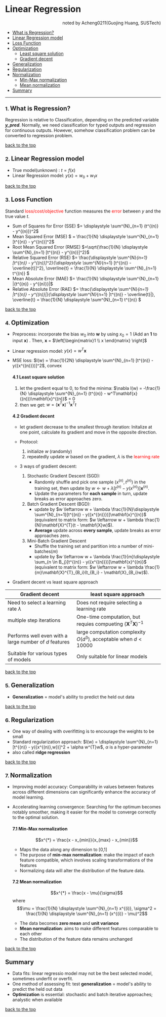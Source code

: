 # Linear Regression 
<div align="right">noted by Acheng0211(Guojing Huang, SUSTech)</div>

- [What is Regression?](#1-what-is-regression)
- [Linear Regression model](#2-linear-regression-model)
- [Loss Function](#3-loss-function)
- [Optimization](#4-optimization)
    - [Least square solution](#41-least-square-solution)
    - [Gradient decent](#42-gradient-decent)
- [Generalization](#5-generalization)
- [Regularization](#6-regularization)
- [Normalization](#7-normalization)
  - [Min-Max normalization](#71-min-max-normalization)
  - [Mean normalization](#72-mean-normalization)
- [Summary](#summary)
___


### **1.** <big>What is Regression?</big>

Regression is relative to Classification, depending on the predicted variable **_y_pred_**. Normally, we need classification for typed outputs and regression for continuous outputs. However, somehow classification problem can be converted to regression problem.

[back to the top](#linear-regression)

### **2.** <big>Linear Regression model</big>

- True model(unknown) : $t = f(x)$
- Linear Regression model: $y(x) = w_0 + w_1x$

[back to the top](#linear-regression)

### **3.** <big>Loss Function</big>
Standard <font color="red">loss/cost/objective</font> function measures the <font color="red">error</font> between _y_ and the true value _t_.

- Sum of Squares for Error (SSE) $= \displaystyle \sum^{N}_{n=1} (t^{(n)} - y^{(n)})^2$
- Mean Squared Error (MSE) $ = \frac{1}{N} \displaystyle \sum^{N}_{n=1} [t^{(n)} - y^{(n)}]^2$
- Root Mean Squared Error (RMSE) $=\sqrt{\frac{1}{N} \displaystyle \sum^{N}_{n=1} [t^{(n)} - y^{(n)}]^2}$
- Relative Squared Error (RSE) $= \frac{\displaystyle \sum^{N}_{n=1} [t^{(n)} - y^{(n)}]^2}{\displaystyle \sum^{N}_{n=1} [t^{(n)} - \overline{t}]^2}, \overline{t} = \frac{1}{N} \displaystyle \sum^{N}_{n=1} t^{(n)} $
- Mean Absolute Error (MAE) $= \frac{1}{N} \displaystyle \sum^{N}_{n=1} |{t^{(n)} - y^{(n)}}|$
- Relative Absolute Error (RAE) $= \frac{\displaystyle \sum^{N}_{n=1} |t^{(n)} - y^{(n)}|}{\displaystyle \sum^{N}_{n=1} |t^{(n)} - \overline{t}|}, \overline{t} = \frac{1}{N} \displaystyle \sum^{N}_{n=1} t^{(n)} $

[back to the top](#linear-regression)

### **4.** <big>Optimization</big>
- Preprocess: incorporate the bias $w_0$ into **w** by using $x_0=1$ (Add an **1** to input **x**) . Then, **x** = $\left[\begin{matrix}1 \\ x \end{matrix} \right]$
- Linear regression model: $y(x) = w^T\mathbf{x}$
- MSE loss: $l(w) = \frac{1}{2N} \displaystyle \sum^{N}_{n=1} [t^{(n)} - y({x^{(n)}})]^2$, convex

    <span id="41-least-square-solution"></span>
    #### 4.1 Least square solution
    1. let the gredient equal to 0, to find the minima: $\nabla l(w) = -\frac{1}{N} \displaystyle \sum^{N}_{n=1} (t^{(n)} - w^T\mathbf{x}{(n)})\mathbf{x}^{(n)}$ = 0
    2. then we get: $w = (\mathbf{x}^{T}\mathbf{x})^{-1}\mathbf{x}^{T}t$

    <span id="42-gradient-decent"></span>
    #### 4.2 Gradient decent
    - let gradient decrease to the smallest through iteration: Initalize at one point, calculate its gradient and move in the opposite direction. 

    - Protocol:
        1. initialize $w$ (randomly)
        2. repeatedly update $w$ based on the gradient, $\lambda$ is the <font color="red">learning rate</font>

    - 3 ways of gradient descent:
        1. Stochastic Gradient Descent (SGD): 
            - Randomly shuffle and pick one sample $(x^{(n)}, t^{(n)})$ in the training set, then update by $w \leftarrow w + \lambda[t^{(n)} - y({x^{(n)}})]\mathbf{x}^{(n)}$.
            - Update the parameters for **each sample** in turn, update breaks as error approaches zero.
        2. Batch Gradient Descent (BGD):
            - update by $w \leftarrow w + \lambda \frac{1}{N}\displaystyle \sum^{N}_{n=1}[t^{(n)} - y({x^{(n)}})]\mathbf{x}^{(n)}$ (equivalent to matrix form: $w \leftarrow w + \lambda \frac{1}{N}\mathbf{X}^{T}(t - \mathbf{X}w)$).
            - **Average** update across **every sample**, update breaks as error approaches zero.
        3. Mini-Batch Gradient Descent
            - Shuffle the training set and partition into a number of mini-batches($m$)
            - update by $w \leftarrow w + \lambda \frac{1}{m}\displaystyle \sum_{n \in B_j}[t^{(n)} - y({x^{(n)}})]\mathbf{x}^{(n)}$ (equivalent to matrix form: $w \leftarrow w + \lambda \frac{1}{m}\mathbf{X}^{T}_{B_i}(t_{B_i} - \mathbf{X}_{B_i}w)$).

- Gradient decent vs least square approach

|Gradient decent|least square approach|
|----|----|
|Need to select a learning rate $\lambda$|Does not require selecting a learning rate|
|multiple step iterations|One-time computation, but requies compueting $(\mathbf{X}^T\mathbf{X})^{-1}$|
|Performs well even with a large number of $d$ features|large computation complexity $O(d^3)$, acceptable when $d < 10000$|
|Suitable for various types of models|Only suitable for linear models|

[back to the top](#linear-regression)

### **5.** <big>Generalization</big>
-  **Generalization** = model's ability to predict the held out data

[back to the top](#linear-regression)

### **6.** <big>Regularization</big>
- One way of dealing with overifitting is to encourage the weights to be small
- Standard regularization approach:
    $l(w) = \displaystyle \sum^{N}_{n=1}[t^{(n)} - y({x^{(n)},w})]^2 + \alpha w^{T}w$, $\alpha$ is a hyper-parameter
- also called **ridge regression**

[back to the top](#linear-regression)

### **7.** <big>Normalization</big>
- Improving model accuracy: Comparability in values between features across different dimensions can significantly enhance the accuracy of model learning.
- Accelerating learning convergence: Searching for the optimum becomes notably smoother, making it easier for the model to converge correctly to the optimal solution.

    <span id="71-min-max-normalization"></span>
    #### 7.1 Min-Max normalization
    $$x^{*} = \frac{x - x_{min}}{x_{max} - x_{min}}$$
    - Maps the data along any dimension to [0,1]
    - The purpose of **min-max normalization**: make the impact of each feature compatible, which involves scaling transformations of the features
    - Normalizing data will alter the distribution of the feature data.
    
    <span id="72-mean-normalization"></span>
    #### 7.2 Mean normalization
    $$x^{*} = \frac{x - \mu}{\sigma}$$
    where
    $$\mu = \frac{1}{N} \displaystyle \sum^{N}_{n=1} x^{(i)},  \sigma^2 = \frac{1}{N} \displaystyle \sum^{N}_{n=1} (x^{(i)} - \mu)^2$$
    - The data becomes **zero mean** and **unit variance**
    - **Mean normalization**: aims to make different features comparable to each other
    - The distribution of the feature data remains unchanged

[back to the top](#linear-regression)

###  <big>Summary</big>
- Data fits: linear regressio model may not be the best selected model, sometimes underfit or overfit.
- One method of assessing fit: test **generalization** = model's ability to predict the held out data
- **Optimization** is essential: stochastic and batch iterative approaches; analystic when available 

[back to the top](#linear-regression)


